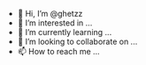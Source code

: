 - 👋 Hi, I’m @ghetzz
- 👀 I’m interested in ...
- 🌱 I’m currently learning ...
- 💞️ I’m looking to collaborate on ...
- 📫 How to reach me ...

<!---
ghetzz/ghetzz is a ✨ special ✨ repository because its `README.md` (this file) appears on your GitHub profile.
You can click the Preview link to take a look at your changes.
--->
